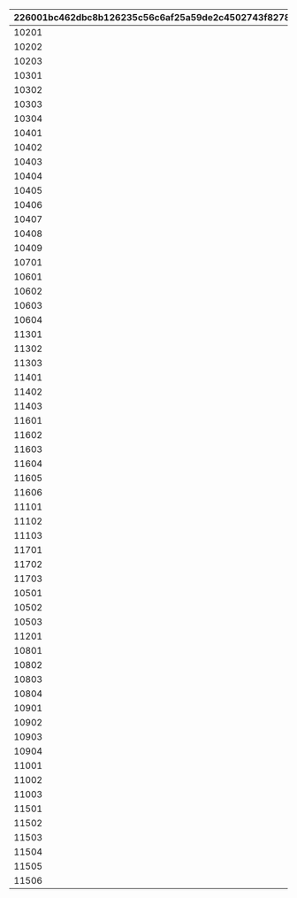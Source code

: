 |226001bc462dbc8b126235c56c6af25a59de2c4502743f8278ef4399eb0e3a0a|ccffab0c87689e821d46597e17b20bd444c8affdf4e585817392b9cadcd76295|a12df8fd0719a6461aa01229c1c971907906faf22bf0391cb93368601fd5b025|ebf7238feac348a821471a6c23d1ef0b2a9874e1e8c56f5b5647b0d83db08da8|1f0da9ead4845c4dce5376630e0933c0ab3397a0d929a4f110e2f99e2f7978a0|
| --- | --- | --- | --- | --- |
|10201|2|3|1|1|
|10202|2|3|2|2|
|10203|2|3|3|3|
|10301|2|10|4|4|
|10302|2|10|5|5|
|10303|2|10|6|6|
|10304|2|10|7|7|
|10401|2|20|8|8|
|10402|2|20|9|9|
|10403|2|20|10|10|
|10404|2|20|11|11|
|10405|2|20|12|12|
|10406|2|20|13|13|
|10407|2|20|14|14|
|10408|2|20|15|15|
|10409|2|20|16|16|
|10701|1|3|17|1|
|10601|1|3|18|2|
|10602|1|3|19|3|
|10603|1|3|20|4|
|10604|1|3|21|5|
|11301|1|10|22|6|
|11302|1|10|23|7|
|11303|1|10|24|8|
|11401|1|20|25|9|
|11402|1|20|26|10|
|11403|1|20|27|11|
|11601|1|20|28|12|
|11602|1|20|29|13|
|11603|1|20|30|14|
|11604|1|20|31|15|
|11605|1|20|32|16|
|11606|1|20|33|17|
|11101|1|20|34|18|
|11102|1|20|35|19|
|11103|1|20|36|20|
|11701|1|20|37|21|
|11702|1|20|38|22|
|11703|1|20|39|23|
|10501|3|3|40|1|
|10502|3|3|41|2|
|10503|3|3|42|3|
|11201|3|10|43|4|
|10801|3|10|44|5|
|10802|3|10|45|6|
|10803|3|10|46|7|
|10804|3|10|47|8|
|10901|3|20|48|9|
|10902|3|20|49|10|
|10903|3|20|50|11|
|10904|3|20|51|12|
|11001|3|20|52|13|
|11002|3|20|53|14|
|11003|3|20|54|15|
|11501|3|20|55|16|
|11502|3|20|56|17|
|11503|3|20|57|18|
|11504|3|20|58|19|
|11505|3|20|59|20|
|11506|3|20|60|21|